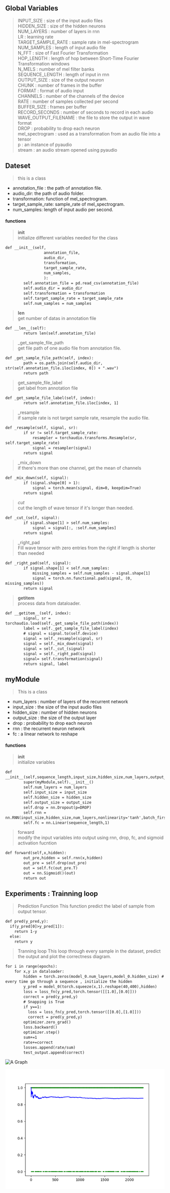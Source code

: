 
## Global Variables
> INPUT_SIZE : size of the input audio files <br/>
> HIDDEN_SIZE :  size of the hidden neurons<br/>
> NUM_LAYERS : number of layers in rnn<br/>
> LR : learning rate<br/>
> TARGET_SAMPLE_RATE : sample rate in mel-spectrogram<br/>
> NUM_SAMPLES : length of input audio file<br/>
> N_FFT : size of Fast Fourier Transformation <br/>
> HOP_LENGTH : length of hop between Short-Time Fourier Transformation windows<br/>
> N_MELS : number of mel filter banks<br/>
> SEQUENCE_LENGTH : length of input in rnn<br/>
> OUTPUT_SIZE : size of the output neuron<br/>
> CHUNK : number of frames in the buffer<br/>
> FORMAT : format of audio input <br/>
> CHANNELS : number of the channels of the device<br/>
> RATE : number of samples collected per second<br/>
> BUFFER_SIZE : frames per buffer<br/>
> RECORD_SECONDS : number of seconds to record in each audio<br/>
> WAVE_OUTPUT_FILENAME : the file to store the output in wave format<br/>
> DROP : probability to drop each neuron<br/>
> mel_spectrogram : used as a transformation from an audio file into a tensor<br/>
> p : an instance of pyaudio<br/>
> stream : an audio stream opened using pyaudio<br/>
## Dateset
> this is a class
* annotation_file : the path of annotation file.
* audio_dir: the path of audio folder.
* transformation: function of mel_spectrogram.
* target_sample_rate: sample_rate of mel_spectrogram.
* num_samples: length of input audio per second.
#### functions
>__init__ <br/>
initialize different variables needed for the class
```code
def __init__(self,
                 annotation_file,
                 audio_dir,
                 transformation,
                 target_sample_rate,
                 num_samples,
                 ):  
        self.annotation_file = pd.read_csv(annotation_file)
        self.audio_dir = audio_dir
        self.transformation = transformation
        self.target_sample_rate = target_sample_rate
        self.num_samples = num_samples 
```
>__len__ <br/>
get number of datas in annotation file
```code
def __len__(self):
        return len(self.annotation_file)
```
>_get_sample_file_path <br/>
get file path of one audio file from annotation file.
```code
def _get_sample_file_path(self, index):
        path = os.path.join(self.audio_dir, str(self.annotation_file.iloc[index, 0]) + ".wav")
        return path
```
>get_sample_file_label <br/>
get label from annotation file
```code
def _get_sample_file_label(self, index):
        return self.annotation_file.iloc[index, 1]
```
>_resample <br/>
if sample rate is not target sample rate, resample the audio file.
```code
def _resample(self, signal, sr):
        if sr != self.target_sample_rate:
            resampler = torchaudio.transforms.Resample(sr, self.target_sample_rate)
            signal = resampler(signal)
        return signal
```
>_mix_down <br/>
if there's more than one channel, get the mean of channels
```code
def _mix_down(self, signal):
        if (signal.shape[0] > 1):
            signal = torch.mean(signal, dim=0, keepdim=True)
        return signal
```
>_cut_ <br/>
cut the length of wave tensor if it's longer than needed.
```code
def _cut_(self, signal):
        if signal.shape[1] > self.num_samples:
            signal = signal[:, :self.num_samples]
        return signal
```
>_right_pad <br/>
Fill wave tensor with zero entries from the right if length is shorter than needed
```code
def _right_pad(self, signal):
        if signal.shape[1] < self.num_samples:
            missing_samples = self.num_samples - signal.shape[1]
            signal = torch.nn.functional.pad(signal, (0, missing_samples))
        return signal
```
>__getitem__ <br/>
process data from dataloader.
```code
def __getitem__(self, index):
        signal, sr = torchaudio.load(self._get_sample_file_path(index))
        label = self._get_sample_file_label(index)
        # signal = signal.to(self.device)
        signal = self._resample(signal, sr)
        signal = self._mix_down(signal)
        signal = self._cut_(signal)
        signal = self._right_pad(signal)
        signal= self.transformation(signal)
        return signal, label
```

## myModule
> This is a class
* num_layers : number of layers of the recurrent network
* input_size : the size of the input audio files
* hidden_size : number of hidden neurons
* output_size : the size of the output layer
* drop : probability to drop each neuron
* rnn : the recurrent neuron network
* fc : a linear network to reshape
  
#### functions
>__init__ <br/>
initialize variables
```code
def __init__(self,sequence_length,input_size,hidden_size,num_layers,output_size):
        super(myModule,self).__init__()
        self.num_layers = num_layers
        self.input_size = input_size
        self.hidden_size = hidden_size
        self.output_size = output_size
        self.drop = nn.Dropout(p=DROP)
        self.rnn = nn.RNN(input_size,hidden_size,num_layers,nonlinearity='tanh',batch_first=True)
        self.fc = nn.Linear(sequence_length,1)
```
>forward <br/>
modify the input variables into output using rnn, drop, fc, and sigmoid activation fucntion
```code
def forward(self,x,hidden):
        out_pre,hidden = self.rnn(x,hidden)
        out_pre = self.drop(out_pre)
        out = self.fc(out_pre.T)
        out = nn.Sigmoid()(out)
        return out
```

## Experiments : Trainning loop

>Prediction Function
This function predict the label of sample from output tensor.
```
def pred(y_pred,y):
  if(y_pred[0]>y_pred[1]):
    return 1-y
  else:
    return y
```
>Tranning loop
This loop through every sample in the dataset, predict the output and plot the correctness diagram.
```code
for i in range(epochs):
    for x,y in dataloader:
        hidden = torch.zeros(model_0.num_layers,model_0.hidden_size) # every time go through a sequence , initialize the hidden
        y_pred = model_0(torch.squeeze(x,1).reshape(40,400),hidden)
        loss = loss_fn(y_pred,torch.tensor([[1.0],[0.0]]))
        correct = pred(y_pred,y)
        # Snapping is True
        if y==1:
          loss = loss_fn(y_pred,torch.tensor([[0.0],[1.0]]))
          correct = pred(y_pred,y)
        optimizer.zero_grad()
        loss.backward()
        optimizer.step()
        sum+=1
        rate+=correct
        losses.append(rate/sum)
        test_output.append(correct)
```
![A Graph](Assets/igures/Figure_1.png)

![A Graph](Assets/Figures/Figure_2.png)
